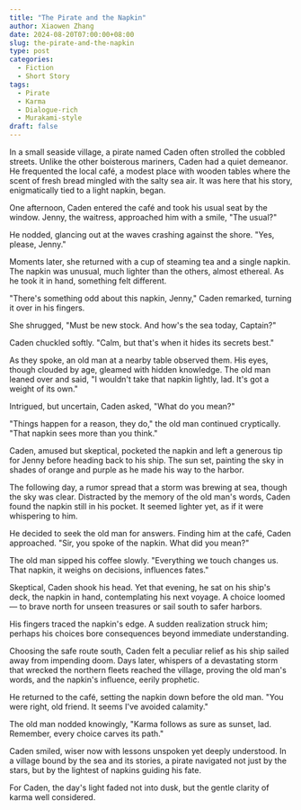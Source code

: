 ```yaml
---
title: "The Pirate and the Napkin"
author: Xiaowen Zhang
date: 2024-08-20T07:00:00+08:00
slug: the-pirate-and-the-napkin
type: post
categories:
  - Fiction
  - Short Story
tags:
  - Pirate
  - Karma
  - Dialogue-rich
  - Murakami-style
draft: false
---
```


In a small seaside village, a pirate named Caden often strolled the cobbled streets. Unlike the other boisterous mariners, Caden had a quiet demeanor. He frequented the local café, a modest place with wooden tables where the scent of fresh bread mingled with the salty sea air. It was here that his story, enigmatically tied to a light napkin, began.

One afternoon, Caden entered the café and took his usual seat by the window. Jenny, the waitress, approached him with a smile, "The usual?"

He nodded, glancing out at the waves crashing against the shore. "Yes, please, Jenny."

Moments later, she returned with a cup of steaming tea and a single napkin. The napkin was unusual, much lighter than the others, almost ethereal. As he took it in hand, something felt different.

"There's something odd about this napkin, Jenny," Caden remarked, turning it over in his fingers.

She shrugged, "Must be new stock. And how's the sea today, Captain?"

Caden chuckled softly. "Calm, but that's when it hides its secrets best."

As they spoke, an old man at a nearby table observed them. His eyes, though clouded by age, gleamed with hidden knowledge. The old man leaned over and said, "I wouldn't take that napkin lightly, lad. It's got a weight of its own."

Intrigued, but uncertain, Caden asked, "What do you mean?"

"Things happen for a reason, they do," the old man continued cryptically. "That napkin sees more than you think."

Caden, amused but skeptical, pocketed the napkin and left a generous tip for Jenny before heading back to his ship. The sun set, painting the sky in shades of orange and purple as he made his way to the harbor.

The following day, a rumor spread that a storm was brewing at sea, though the sky was clear. Distracted by the memory of the old man's words, Caden found the napkin still in his pocket. It seemed lighter yet, as if it were whispering to him.

He decided to seek the old man for answers. Finding him at the café, Caden approached. "Sir, you spoke of the napkin. What did you mean?"

The old man sipped his coffee slowly. "Everything we touch changes us. That napkin, it weighs on decisions, influences fates."

Skeptical, Caden shook his head. Yet that evening, he sat on his ship's deck, the napkin in hand, contemplating his next voyage. A choice loomed — to brave north for unseen treasures or sail south to safer harbors.

His fingers traced the napkin's edge. A sudden realization struck him; perhaps his choices bore consequences beyond immediate understanding.

Choosing the safe route south, Caden felt a peculiar relief as his ship sailed away from impending doom. Days later, whispers of a devastating storm that wrecked the northern fleets reached the village, proving the old man's words, and the napkin's influence, eerily prophetic.

He returned to the café, setting the napkin down before the old man. "You were right, old friend. It seems I've avoided calamity."

The old man nodded knowingly, "Karma follows as sure as sunset, lad. Remember, every choice carves its path."

Caden smiled, wiser now with lessons unspoken yet deeply understood. In a village bound by the sea and its stories, a pirate navigated not just by the stars, but by the lightest of napkins guiding his fate.

For Caden, the day's light faded not into dusk, but the gentle clarity of karma well considered.
